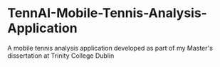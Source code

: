 # TennAI-Mobile-Tennis-Analysis-Application
A mobile tennis analysis application developed as part of my Master's dissertation at Trinity College Dublin
